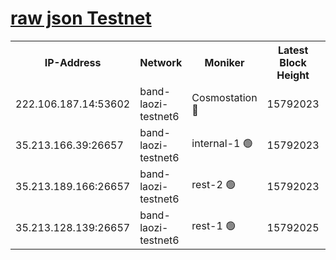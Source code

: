 
[raw json Testnet](https://rpc-check.bandt.stavr.tech/bandt/rpcbandt_result.json)
=

<table><tr><th>IP-Address</th><th>Network</th><th>Moniker</th><th>Latest Block Height</th><th>Earliest Block Height</th><th>Catching Up</th><th>Tx Index</th><th>Voting Power</th><th>Scan Time</th></tr><tr><td>222.106.187.14:53602</td><td>band-laozi-testnet6</td><td>Cosmostation 🔴</td><td>15792023</td><td>15423001</td><td>False</td><td>on</td><td>2203623</td><td>2024-02-12T19:59:50.362919462UTC</td></tr><tr><td>35.213.166.39:26657</td><td>band-laozi-testnet6</td><td>internal-1 🟢</td><td>15792023</td><td>15692023</td><td>False</td><td>on</td><td>0</td><td>2024-02-12T19:59:51.383515138UTC</td></tr><tr><td>35.213.189.166:26657</td><td>band-laozi-testnet6</td><td>rest-2 🟢</td><td>15792023</td><td>15692023</td><td>False</td><td>on</td><td>0</td><td>2024-02-12T19:59:52.305662544UTC</td></tr><tr><td>35.213.128.139:26657</td><td>band-laozi-testnet6</td><td>rest-1 🟢</td><td>15792025</td><td>15692025</td><td>False</td><td>on</td><td>0</td><td>2024-02-12T19:59:57.404597504UTC</td></tr></table>
